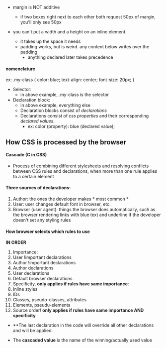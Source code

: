 * margin is NOT additive
  * if two boxes right next to each other both request 50px of margin, you'll only see 50px

* you can't put a width and a height on an inline element.
  * it takes up the space it needs
  * padding works, but is weird. any content below writes over the padding
    * anything declared later takes precedence

#### nomenclature
ex: .my-class {
  color: blue;
  text-align: center;
  font-size: 20px;
}

* Selector:
  * in above example, .my-class is the selector
* Declaration block:
  * in above example, everything else
  * Declaration blocks consist of *declarations*
  * Declarations consist of *css properties* and their corresponding *declared values*.
    * ex: color (property): blue (declared value);

## How CSS is processed by the browser

#### Cascade (C in CSS)
* Process of combining different stylesheets and resolving conflicts between CSS rules
and declarations, when more than one rule applies to a certain element

#### Three sources of declarations:
1. Author: the ones the developer makes * most common *
2. User: user changes default font in browser, etc.
3. Browser (user agent): things the browser does automatically, such as
the browser rendering links with blue text and underline if the developer doesn't set any styling rules


#### How browser selects which rules to use
**IN ORDER**
1. Importance:
  1. User !important declarations
  2. Author !important declarations
  3. Author declarations
  4. User declarations
  5. Default browser declarations
2. Specificity, **only applies if rules have same importance**:
  1. Inline styles
  2. IDs
  3. Classes, pseudo-classes, attributes
  4. Elements, pseudu-elements
3.  Source order! **only applies if rules have same importance AND specificity**
  * **The last declaration in the code will override all other declarations and will be applied.


* The **cascaded value** is the name of the winning/actually used value
